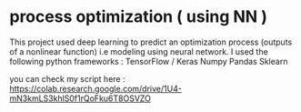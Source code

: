 # process optimization ( using NN )

This project used deep learning to predict an optimization process (outputs of a nonlinear function)  i.e modeling using neural network.
I used the following python frameworks :
TensorFlow / Keras 
Numpy 
Pandas 
Sklearn

you can check my script here :  
https://colab.research.google.com/drive/1U4-mN3kmLS3khlS0f1rQoFku6T8OSVZO
